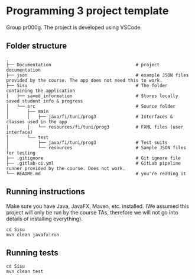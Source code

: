 # Programming 3 project template

Group pr000g. The project is developed using VSCode.

## Folder structure

```
.
├── Documentation                                # project documentation
├── json                                         # example JSON files provided by the course. The app does not need this to work.
├── Sisu                                         # The folder containing the application
│   ├── saved_information                        # Stores locally saved student info & progress
│   └── src                                      # Source folder
│       ├── main                                 
│       │   ├── java/fi/tuni/prog3               # Interfaces & classes used in the app
│       │   └── resources/fi/tuni/prog3          # FXML files (user interface)
│       └── test
│           ├── java/fi/tuni/prog3               # Test suits
│           └── resources                        # Sample JSON files for testing
├── .gitignore                                   # Git ignore file
├── .gitlab-ci.yml                               # GitLab pipeline runner provided by the course. Does not work.
└── README.md                                    # you're reading it
```
## Running instructions
Make sure you have Java, JavaFX, Maven, etc. installed. (We assumed this project will only be run by the course TAs, therefore we will not go into details of installing everything).

```
cd Sisu
mvn clean javafx:run
```

## Running tests
```
cd Sisu
mvn clean test
```
